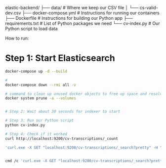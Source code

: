 elastic-backend/
├── data/                  # Where we keep our CSV file
│   └── cs-valid-dev.csv
├── docker-compose.yml     # Instructions for running our containers
├── Dockerfile            # Instructions for building our Python app
├── requirements.txt      # List of Python packages we need
└── cv-index.py          # Our Python script to load data


How to run:
# Step 1: Start Elasticsearch
```bash
docker-compose up -d --build

# 
docker-compose down --rmi all -v

# command to clean up unused docker objects to free up space and resolve potential conflicst
docker system prune -a --volumes


# Step 2: Wait about 30 seconds for indexer to start

# Step 3: Run our Python script
python cv-index.py

# Step 4: Check if it worked
curl http://localhost:9200/cv-transcriptions/_count

'curl.exe -X GET "localhost:9200/cv-transcriptions/_search?pretty" -H "Content-Type: application/json" -d @query.json'


cmd /c 'curl.exe -X GET "localhost:9200/cv-transcriptions/_search?pretty" -H "Content-Type: application/json" -d @query1.json'
```